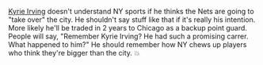 <a href="https://nypost.com/2019/10/25/kyrie-irvings-boldest-knicks-shot-nets-going-to-take-over-the-entire-city/">Kyrie Irving</a> doesn't understand NY sports if he thinks the Nets are going to "take over" the city. He shouldn't say stuff like that if it's really his intention. More likely he'll be traded in 2 years to Chicago as a backup point guard. People will say, "Remember Kyrie Irving? He had such a promising carrer. What happened to him?" He should remember how NY chews up players who think they're bigger than the city. :boom:
